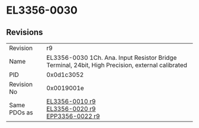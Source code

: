 # EL3356-0030

## Revisions
<table>
<tr>
<td>Revision</td>
<td>r9</td>
</tr>
<tr>
<td>Name</td>
<td>EL3356-0030 1Ch. Ana. Input Resistor Bridge Terminal, 24bit, High Precision, external calibrated</td>
</tr>
<tr>
<td>PID</td>
<td>0x0d1c3052</td>
</tr>
<tr>
<td>Revision No</td>
<td>0x0019001e</td>
</tr>
<tr>
<td>Same PDOs as</td>
<td><a href="EL3356-0010.md">EL3356-0010 r9</a><br/><a href="EL3356-0020.md">EL3356-0020 r9</a><br/><a href="EPP3356-0022.md">EPP3356-0022 r9</a></td>
</tr>
</table>
